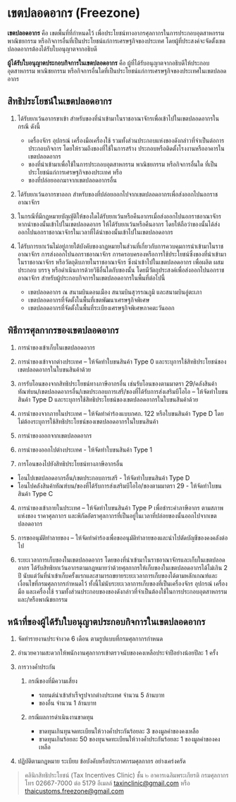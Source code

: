 เขตปลอดอากร (Freezone)
===

**เขตปลอดอากร** คือ เขตพื้นที่ที่กำหนดไว้ เพื่อประโยชน์ทางอากรศุลกากรในการประกอบอุตสาหกรรม พาณิชยกรรม หรือกิจการอื่นที่เป็นประโยชน์แก่การเศรษฐกิจของประเทศ โดยผู้ที่ประสงค์จะจัดตั้งเขตปลอดอากรต้องได้รับใบอนุญาตจากอธิบดี

  
**ผู้ได้รับใบอนุญาตประกอบกิจการในเขตปลอดอากร**  คือ ผู้ที่ได้รับอนุญาตจากอธิบดีให้ประกอบอุตสาหกรรม พาณิชยกรรม หรือกิจการอื่นใดที่เป็นประโยชน์แก่การเศรษฐกิจของประเทศในเขตปลอดอากร

  
## สิทธิประโยชน์ในเขตปลอดอากร

1.  ได้รับยกเว้นอากรขาเข้า สำหรับของที่นำเข้ามาในราชอาณาจักรเพื่อเข้าไปในเขตปลอดอากรในกรณี ดังนี้

	-   เครื่องจักร อุปกรณ์ เครื่องมือเครื่องใช้ รวมทั้งส่วนประกอบแห่งของดังกล่าวที่จำเป็นต่อการประกอบกิจการ โดยให้รวมถึงของที่ใช้ในการสร้าง ประกอบหรือติดตั้งโรงงานหรืออาคารในเขตปลอดอากร
	-   ของที่นำเข้ามาเพื่อใช้ในการประกอบอุตสาหกรรม พาณิชยกรรม หรือกิจการอื่นใด ที่เป็นประโยชน์แก่การเศรษฐกิจของประเทศ หรือ
	-   ของที่ปล่อยออกมาจากเขตปลอดอากรอื่น

3.  ได้รับยกเว้นอากรขาออก สำหรับของที่ปล่อยออกไปจากเขตปลอดอากรเพื่อส่งออกไปนอกราชอาณาจักร
4.  ในกรณีที่มีกฎหมายบัญญัติให้ของใดได้รับยกเว้นหรือคืนอากรเมื่อส่งออกไปนอกราชอาณาจักร หากนำของนั้นเข้าไปในเขตปลอดอากร ให้ได้รับยกเว้นหรือคืนอากร โดยให้ถือว่าของนั้นได้ส่งออกไปนอกราชอาณาจักรในเวลาที่ได้นำของนั้นเข้าไปในเขตปลอดอากร
5.  ได้รับการยกเว้นไม่อยู่ภายใต้บังคับของกฎหมายในส่วนที่เกี่ยวกับการควบคุมการนำเข้ามาในราชอาณาจักร การส่งออกไปนอกราชอาณาจักร การครอบครองหรือการใช้ประโยชน์ซึ่งของที่นำเข้ามาในราชอาณาจักร หรือวัตถุดิบภายในราชอาณาจักร ซึ่งนำเข้าไปในเขตปลอดอากร เพื่อผลิต ผสม ประกอบ บรรจุ หรือดำเนินการด้วยวิธีอื่นใดกับของนั้น โดยมีวัตถุประสงค์เพื่อส่งออกไปนอกราชอาณาจักร สำหรับผู้ประกอบกิจการในเขตปลอดอากรในพื้นที่ต่อไปนี้

	-   เขตปลอดอากร ณ สนามบินดอนเมือง สนามบินสุวรรณภูมิ และสนามบินอู่ตะเภา
	-   เขตปลอดอากรที่จัดตั้งในพื้นที่เขตพัฒนาเศรษฐกิจพิเศษ
	-   เขตปลอดอากรที่จัดตั้งในพื้นที่ระเบียงเศรษฐกิจพิเศษภาคตะวันออก


## พิธีการศุลกากรของเขตปลอดอากร

1.  การนำของเข้าเก็บในเขตปลอดอากร

1.  การนำของเข้าจากต่างประเทศ – ให้จัดทำใบขนสินค้า Type 0 และระบุการใช้สิทธิประโยชน์ของเขตปลอดอากรในใบขนสินค้าด้วย
2.  การรับโอนของจากสิทธิประโยชน์ทางภาษีอากรอื่น เช่นรับโอนของตามมาตรา 29/คลังสินค้าทัณฑ์บน/เขตปลอดอากรอื่น/เขตประกอบการเสรี/ของที่ได้รับการส่งเสริมบีโอไอ – ให้จัดทำใบขนสินค้า Type D และระบุการใช้สิทธิประโยชน์ของเขตปลอดอากรในใบขนสินค้าด้วย
3.  การนำของจากภายในประเทศ – ให้จัดทำคำร้องแบบกศก. 122 หรือใบขนสินค้า Type D โดยไม่ต้องระบุการใช้สิทธิประโยชน์ของเขตปลอดอากรในใบขนสินค้า

3.  การนำของออกจากเขตปลอดอากร

1.  การนำของออกไปต่างประเทศ - ให้จัดทำใบขนสินค้า Type 1
2.  การโอนของไปยังสิทธิประโยชน์ทางภาษีอากรอื่น

-   โอนไปเขตปลอดอากรอื่น/เขตประกอบการเสรี - ให้จัดทำใบขนสินค้า Type D
-   โอนไปคลังสินค้าทัณฑ์บน/ของที่ได้รับการส่งเสริมบีโอไอ/ของตามมาตรา 29 - ให้จัดทำใบขนสินค้า Type C

4.  การนำของเข้าภายในประเทศ – ให้จัดทำใบขนสินค้า Type P เพื่อชำระค่าภาษีอากร ตามสภาพแห่งของ ราคาศุลกากร และพิกัดอัตราศุลกากรที่เป็นอยู่ในเวลาที่ปล่อยของนั้นออกไปจากเขตปลอดอากร
5.  การขออนุมัติทำลายของ – ให้จัดทำคำร้องเพื่อขออนุมัติทำลายของและนำไปตัดบัญชีของคงคลังต่อไป

6.  ระยะเวลาการเก็บของในเขตปลอดอากร โดยของที่นำเข้ามาในราชอาณาจักรและเก็บในเขตปลอดอากร ได้รับสิทธิยกเว้นอากรตามกฎหมายว่าด้วยศุลกากรให้เก็บของในเขตปลอดอากรได้ไม่เกิน 2 ปี นับแต่วันที่นำเข้าเก็บครั้งแรกและสามารถขยายระยะเวลาการเก็บของได้ตามหลักเกณฑ์และเงื่อนไขที่กรมศุลกากรกำหนดไว้ ทั้งนี้ไม่นับระยะเวลาการเก็บของที่เป็นเครื่องจักร อุปกรณ์ เครื่องมือ และเครื่องใช้ รวมทั้งส่วนประกอบของของดังกล่าวที่จำเป็นต้องใช้ในการประกอบอุตสาหกรรมและ/หรือพาณิชยกรรม

## **หน้าที่ของผู้ได้รับใบอนุญาตประกอบกิจการในเขตปลอดอากร**

1.  จัดทำรายงานประจำงวด 6 เดือน ตามรูปแบบที่กรมศุลกากรกำหนด
2.  อำนวยความสะดวกให้พนักงานศุลกากรเข้าตรวจนับของคงเหลือประจำปีอย่างน้อยปีละ 1 ครั้ง
3.  การวางค้ำประกัน

	1.  กรณีของที่มีความเสี่ยง
		-   รถยนต์นำเข้าสำเร็จรูปจากต่างประเทศ จำนวน 5 ล้านบาท
		-   ของอื่น จำนวน 1 ล้านบาท

	2.  กรณีผลการดำเนินงานขาดทุน
		-   ขาดทุนเกินทุนจดทะเบียนให้วางค้ำประกันร้อยละ 3 ของมูลค่าของคงเหลือ
		-   ขาดทุนเกินร้อยละ 50 ของทุนจดทะเบียนให้วางค้ำประกันร้อยละ 1 ของมูลค่าของคงเหลือ

4.  ปฏิบัติตามกฎหมาย ระเบียบ ข้อบังคับหรือประกาศกรมศุลกากร อย่างเคร่งครัด


> คลินิกสิทธิประโยชน์ (Tax Incentives Clinic) ชั้น ๒ อาคารเฉลิมพระเกียรติ กรมศุลกากร โทร 02667-7000 ต่อ 5179 อีเมลล์ taxinclinic@gmail.com หรือ thaicustoms.freezone@gmail.com

<!--stackedit_data:
eyJoaXN0b3J5IjpbOTU2NjM0MTkzLDExMjUxMzUwNzVdfQ==
-->